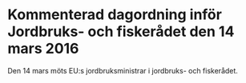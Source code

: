 # Kommenterad dagordning inför Jordbruks- och fiskerådet den 14 mars 2016

Den 14 mars möts EU:s jordbruksministrar i jordbruks\- och fiskerådet.
